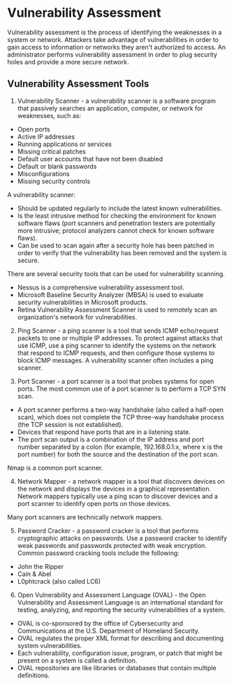 # Vulnerability Assessment

Vulnerability assessment is the process of identifying the weaknesses in a system or network. Attackers take advantage of vulnerabilities in order to gain access to information or networks they aren't authorized to access. An administrator performs vulnerability assessment in order to plug security holes and provide a more secure network.

## Vulnerability Assessment Tools

1. Vulnerability Scanner - a vulnerability scanner is a software program that passively searches an application, computer, or network for weaknesses, such as:
- Open ports
- Active IP addresses
- Running applications or services
- Missing critical patches
- Default user accounts that have not been disabled
- Default or blank passwords
- Misconfigurations
- Missing security controls
  
A vulnerability scanner:
- Should be updated regularly to include the latest known vulnerabilities.
- Is the least intrusive method for checking the environment for known software flaws (port scanners and penetration testers are potentially more intrusive; protocol analyzers cannot check for known software flaws).
- Can be used to scan again after a security hole has been patched in order to verify that the vulnerability has been removed and the system is secure.
  
There are several security tools that can be used for vulnerability scanning.
- Nessus is a comprehensive vulnerability assessment tool.
- Microsoft Baseline Security Analyzer (MBSA) is used to evaluate security vulnerabilities in Microsoft products.
- Retina Vulnerability Assessment Scanner is used to remotely scan an organization's network for vulnerabilities.

2. Ping Scanner - a ping scanner is a tool that sends ICMP echo/request packets to one or multiple IP addresses. To protect against attacks that use ICMP, use a ping scanner to identify the systems on the network that respond to ICMP requests, and then configure those systems to block ICMP messages. A vulnerability scanner often includes a ping scanner.

3. Port Scanner - a port scanner is a tool that probes systems for open ports. The most common use of a port scanner is to perform a TCP SYN scan.
- A port scanner performs a two-way handshake (also called a half-open scan), which does not complete the TCP three-way handshake process (the TCP session is not established).
- Devices that respond have ports that are in a listening state.
- The port scan output is a combination of the IP address and port number separated by a colon (for example, 192.168.0.1:x, where x is the port number) for both the source and the destination of the port scan.
  
Nmap is a common port scanner.

4. Network Mapper - a network mapper is a tool that discovers devices on the network and displays the devices in a graphical representation. Network mappers typically use a ping scan to discover devices and a port scanner to identify open ports on those devices.

Many port scanners are technically network mappers.

5. Password Cracker - a password cracker is a tool that performs cryptographic attacks on passwords. Use a password cracker to identify weak passwords and passwords protected with weak encryption. Common password cracking tools include the following:
- John the Ripper
- Cain & Abel
- L0phtcrack (also called LC6)

6. Open Vulnerability and Assessment Language (OVAL) - the Open Vulnerability and Assessment Language is an international standard for testing, analyzing, and reporting the security vulnerabilities of a system.
- OVAL is co-sponsored by the office of Cybersecurity and Communications at the U.S. Department of Homeland Security.
- OVAL regulates the proper XML format for describing and documenting system vulnerabilities.
- Each vulnerability, configuration issue, program, or patch that might be present on a system is called a definition.
- OVAL repositories are like libraries or databases that contain multiple definitions.
